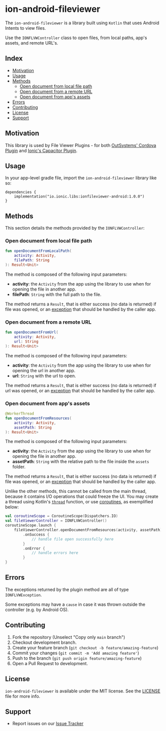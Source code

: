# ion-android-fileviewer

The `ion-android-fileviewer` is a library built using `Kotlin` that uses Android Intents to view files.

Use the `IONFLVWController` class to open files, from local paths, app's assets, and remote URL's.


## Index

- [Motivation](#motivation)
- [Usage](#usage)
- [Methods](#methods)
    - [Open document from local file path](#open-document-from-local-file-path)
    - [Open document from a remote URL](#open-document-from-a-remote-url)
    - [Open document from app's assets](#open-document-from-apps-assets)
- [Errors](#errors)
- [Contributing](#contributing)
- [License](#license)
- [Support](#support)

## Motivation

This library is used by File Viewer Plugins - for both [OutSystems' Cordova Plugin](https://github.com/ionic-team/cordova-outsystems-file-viewer) and [Ionic's Capacitor Plugin](https://github.com/ionic-team/capacitor-file-viewer).

## Usage

In your app-level gradle file, import the `ion-android-fileviewer` library like so:

```
dependencies {
    implementation("io.ionic.libs:ionfileviewer-android:1.0.0")
}
```

## Methods

This section details the methods provided by the `IONFLVWController`:

### Open document from local file path

```kotlin
fun openDocumentFromLocalPath(
    activity: Activity,
    filePath: String
): Result<Unit>
```

The method is composed of the following input parameters:
- **activity**: the `Activity` from the app using the library to use when for opening the file in another app.
- **filePath**: `String` with the full path to the file.

The method returns a `Result`, that is either success (no data is returned) if file was opened, or an [exception](#errors) that should be handled by the caller app.

### Open document from a remote URL

```kotlin
fun openDocumentFromUrl(
    activity: Activity,
    url: String
): Result<Unit>
```

The method is composed of the following input parameters:
- **activity**: the `Activity` from the app using the library to use when for opening the url in another app.
- **url**: `String` with the url to open.

The method returns a `Result`, that is either success (no data is returned) if url was opened, or an [exception](#errors) that should be handled by the caller app.


### Open document from app's assets

```kotlin
@WorkerThread
fun openDocumentFromResources(
    activity: Activity,
    assetPath: String
): Result<Unit>
```

The method is composed of the following input parameters:
- **activity**: the `Activity` from the app using the library to use when for opening the file in another app.
- **assetPath**: `String` with the relative path to the file inside the `assets` folder.

The method returns a `Result`, that is either success (no data is returned) if file was opened, or an [exception](#errors) that should be handled by the caller app.

Unlike the other methods, this cannot be called from the main thread, because it contains I/O operations that could freeze the UI.
You may create a thread using Kotlin's [`thread`](https://kotlinlang.org/api/core/kotlin-stdlib/kotlin.concurrent/thread.html) function, or use [coroutines](https://kotlinlang.org/docs/coroutines-overview.html), as exemplified below:

```kotlin
val coroutineScope = CoroutineScope(Dispatchers.IO)
val fileViewerController = IONFLVWController()
coroutineScope.launch {
    fileViewerController.openDocumentFromResources(activity, assetPath)
        .onSuccess {
            // handle file open successfully here
        }
        .onError {
            // handle errors here
        }
}
```

## Errors

The exceptions returned by the plugin method are all of type `IONFLVWException`.

Some exceptions may have a `cause` in case it was thrown outside the controller (e.g. by Android OS).

## Contributing

1. Fork the repository (Unselect "Copy only `main` branch")
2. Checkout development branch.
3. Create your feature branch (`git checkout -b feature/amazing-feature`)
4. Commit your changes (`git commit -m 'Add amazing feature'`)
5. Push to the branch (`git push origin feature/amazing-feature`)
6. Open a Pull Request to development.

## License

`ion-android-fileviewer` is available under the MIT license. See the [LICENSE](LICENSE) file for more info.

## Support

- Report issues on our [Issue Tracker](https://github.com/ionic-team/ion-android-fileviewer/issues)